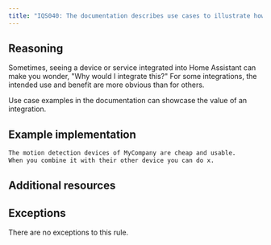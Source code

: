```yaml
---
title: "IQS040: The documentation describes use cases to illustrate how this integration can be used"
---
```


## Reasoning

Sometimes, seeing a device or service integrated into Home Assistant can make you wonder, "Why would I integrate this?"
For some integrations, the intended use and benefit are more obvious than for others.

Use case examples in the documentation can showcase the value of an integration.

## Example implementation

```markdown
The motion detection devices of MyCompany are cheap and usable.
When you combine it with their other device you can do x.
```

## Additional resources


## Exceptions

There are no exceptions to this rule.